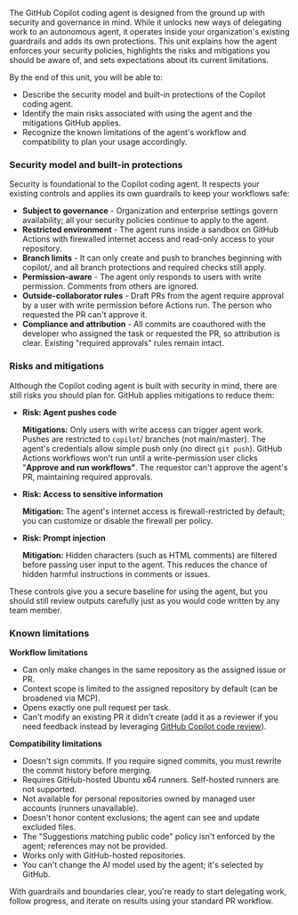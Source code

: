 The GitHub Copilot coding agent is designed from the ground up with security and governance in mind. While it unlocks new ways of delegating work to an autonomous agent, it operates inside your organization's existing guardrails and adds its own protections. This unit explains how the agent enforces your security policies, highlights the risks and mitigations you should be aware of, and sets expectations about its current limitations.

By the end of this unit, you will be able to:

- Describe the security model and built-in protections of the Copilot coding agent.
- Identify the main risks associated with using the agent and the mitigations GitHub applies.
- Recognize the known limitations of the agent's workflow and compatibility to plan your usage accordingly.

### Security model and built-in protections

Security is foundational to the Copilot coding agent. It respects your existing controls and applies its own guardrails to keep your workflows safe:

- **Subject to governance** - Organization and enterprise settings govern availability; all your security policies continue to apply to the agent.
- **Restricted environment** - The agent runs inside a sandbox on GitHub Actions with firewalled internet access and read-only access to your repository.
- **Branch limits** - It can only create and push to branches beginning with copilot/, and all branch protections and required checks still apply.
- **Permission-aware** - The agent only responds to users with write permission. Comments from others are ignored.
- **Outside-collaborator rules** - Draft PRs from the agent require approval by a user with write permission before Actions run. The person who requested the PR can't approve it.
- **Compliance and attribution** - All commits are coauthored with the developer who assigned the task or requested the PR, so attribution is clear. Existing "required approvals" rules remain intact.

### Risks and mitigations

Although the Copilot coding agent is built with security in mind, there are still risks you should plan for. GitHub applies mitigations to reduce them:

- **Risk: Agent pushes code**

  **Mitigations:** Only users with write access can trigger agent work. Pushes are restricted to `copilot`/ branches (not main/master). The agent's credentials allow simple push only (no direct `git push`). GitHub Actions workflows won't run until a write-permission user clicks "**Approve and run workflows"**. The requestor can't approve the agent's PR, maintaining required approvals.

- **Risk: Access to sensitive information**

  **Mitigation:** The agent's internet access is firewall-restricted by default; you can customize or disable the firewall per policy.

- **Risk: Prompt injection**

  **Mitigation:** Hidden characters (such as HTML comments) are filtered before passing user input to the agent. This reduces the chance of hidden harmful instructions in comments or issues.

These controls give you a secure baseline for using the agent, but you should still review outputs carefully just as you would code written by any team member.

### Known limitations

**Workflow limitations**

- Can only make changes in the same repository as the assigned issue or PR.
- Context scope is limited to the assigned repository by default (can be broadened via MCP).
- Opens exactly one pull request per task.
- Can't modify an existing PR it didn't create (add it as a reviewer if you need feedback instead by leveraging [GitHub Copilot code review](https://docs.github.com/en/copilot/how-tos/use-copilot-agents/request-a-code-review/use-code-review)). 

**Compatibility limitations**

- Doesn't sign commits. If you require signed commits, you must rewrite the commit history before merging.
- Requires GitHub-hosted Ubuntu x64 runners. Self-hosted runners are not supported.
- Not available for personal repositories owned by managed user accounts (runners unavailable).
- Doesn't honor content exclusions; the agent can see and update excluded files.
- The "Suggestions matching public code" policy isn't enforced by the agent; references may not be provided.
- Works only with GitHub-hosted repositories.
- You can't change the AI model used by the agent; it's selected by GitHub.

With guardrails and boundaries clear, you're ready to start delegating work, follow progress, and iterate on results using your standard PR workflow.